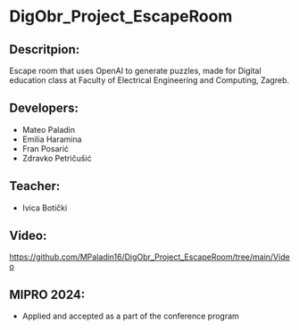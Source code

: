# DigObr_Project_EscapeRoom
 
## Descritpion:
Escape room that uses OpenAI to generate puzzles, made for Digital education class at Faculty of Electrical Engineering and Computing, Zagreb.

## Developers:
 - Mateo Paladin
 - Emilia Haramina
 - Fran Posarić
 - Zdravko Petričušić

## Teacher: 
- Ivica Botički

## Video:
https://github.com/MPaladin16/DigObr_Project_EscapeRoom/tree/main/Video

## MIPRO 2024: 
- Applied and accepted as a part of the conference program
